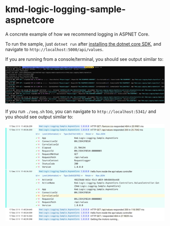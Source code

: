 # kmd-logic-logging-sample-aspnetcore

A concrete example of how we recommend logging in ASPNET Core.

To run the sample, just `dotnet run` after [installing the dotnet core SDK](https://dotnet.microsoft.com/download/dotnet-core/2.2), and navigate to `http://localhost:5000/api/values`.

If you are running from a console/terminal, you should see output similar to:

![Sample Console Output](./assets/console-sample-logs.png)

If you run `./seq.sh` too, you can navigate to `http://localhost:5341/` and you should see output similar to:

![Sample Seq Output](./assets/seq-sample-logs.png)
